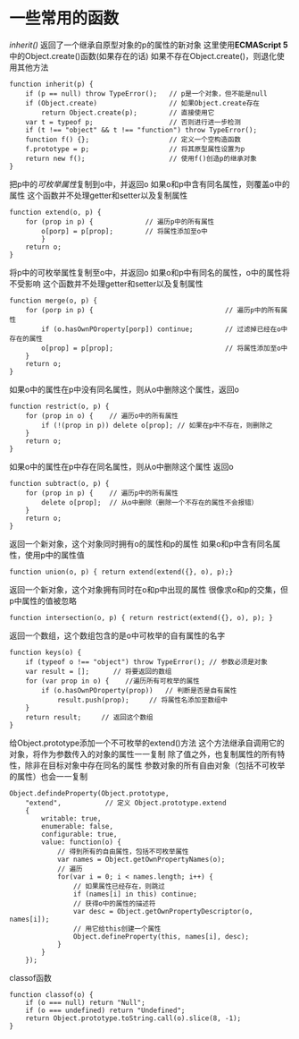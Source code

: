 # **一些常用的函数**

*inherit()* 返回了一个继承自原型对象的p的属性的新对象
这里使用**ECMAScript 5**中的Object.create()函数(如果存在的话)
如果不存在Object.create()，则退化使用其他方法
```
function inherit(p) {
    if (p == null) throw TypeError();   // p是一个对象，但不能是null
    if (Object.create)                  // 如果Object.create存在
        return Object.create(p);        // 直接使用它
    var t = typeof p;                   // 否则进行进一步检测
    if (t !== "object" && t !== "function") throw TypeError();
    function f() {};                    // 定义一个空构造函数
    f.prototype = p;                    // 将其原型属性设置为p
    return new f();                     // 使用f()创造p的继承对象
}
```

把p中的*可枚举属性*复制到o中，并返回o
如果o和p中含有同名属性，则覆盖o中的属性
这个函数并不处理getter和setter以及复制属性
```
function extend(o, p) {
    for (prop in p) {             // 遍历p中的所有属性
        o[porp] = p[prop];        // 将属性添加至o中
        }
    return o;
}
```

将p中的可枚举属性复制至o中，并返回o
如果o和p中有同名的属性，o中的属性将不受影响
这个函数并不处理getter和setter以及复制属性
```
function merge(o, p) {
    for (porp in p) {                                 // 遍历p中的所有属性
        if (o.hasOwnPOroperty[porp]) continue;        // 过滤掉已经在o中存在的属性
        o[prop] = p[prop];                            // 将属性添加至o中
    }
    return o;
}
```

如果o中的属性在p中没有同名属性，则从o中删除这个属性，返回o
```
function restrict(o, p) {
    for (prop in o) {    // 遍历o中的所有属性
        if (!(prop in p)) delete o[prop]; // 如果在p中不存在，则删除之
    }
    return o;
}
```

如果o中的属性在p中存在同名属性，则从o中删除这个属性
返回o
```
function subtract(o, p) {
    for (prop in p) {    // 遍历p中的所有属性
	    delete o[prop];  // 从o中删除（删除一个不存在的属性不会报错）
	}
	return o;
}
```

返回一个新对象，这个对象同时拥有o的属性和p的属性
如果o和p中含有同名属性，使用p中的属性值
```
function union(o, p) { return extend(extend({}, o), p);}
```

返回一个新对象，这个对象拥有同时在o和p中出现的属性
很像求o和p的交集，但p中属性的值被忽略
```
function intersection(o, p) { return restrict(extend({}, o), p); }
```

返回一个数组，这个数组包含的是o中可枚举的自有属性的名字
```
function keys(o) {
    if (typeof o !== "object") throw TypeError(); // 参数必须是对象
    var result = [];      // 将要返回的数组
    for (var prop in o) {    //遍历所有可枚举的属性
        if (o.hasOwnPOroperty(prop))   // 判断是否是自有属性
            result.push(prop);     // 将属性名添加至数组中
	}
	return result;     // 返回这个数组
}
```

给Object.prototype添加一个不可枚举的extend()方法
这个方法继承自调用它的对象，将作为参数传入的对象的属性一一复制
除了值之外，也复制属性的所有特性，除非在目标对象中存在同名的属性
参数对象的所有自由对象（包括不可枚举的属性）也会一一复制
```
Object.defindeProperty(Object.prototype,
    "extend",           // 定义 Object.prototype.extend
    {
        writable: true,
        enumerable: false,
        configurable: true,
        value: function(o) {
            // 得到所有的自由属性，包括不可枚举属性
            var names = Object.getOwnPropertyNames(o);
            // 遍历
            for(var i = 0; i < names.length; i++) {
                // 如果属性已经存在，则跳过
                if (names[i] in this) continue;
                // 获得o中的属性的描述符
                var desc = Object.getOwnPropertyDescriptor(o, names[i]);
                // 用它给this创建一个属性
                Object.defineProperty(this, names[i], desc);
            }
        }
    });
```

classof函数
```
function classof(o) {
    if (o === null) return "Null";
    if (o === undefined) return "Undefined";
    return Object.prototype.toString.call(o).slice(8, -1);
}
```
